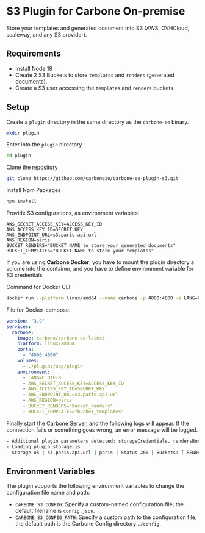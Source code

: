 # S3 Plugin for Carbone On-premise

Store your templates and generated document into S3 (AWS, OVHCloud, scaleway, and any S3 provider).

## Requirements
- Install Node 18
- Create 2 S3 Buckets to store `templates` and `renders` (generated documents).
- Create a S3 user accessing the `templates` and `renders` buckets. 

## Setup

Create a `plugin` directory in the same directory as the `carbone-ee` binary.
```sh
mkdir plugin
```
Enter into the `plugin` directory
```sh
cd plugin
```
Clone the repository
```sh
git clone https://github.com/carboneio/carbone-ee-plugin-s3.git
```
Install Npm Packages
```sh
npm install
```
Provide S3 configurations, as environment variables:
```dotenv
AWS_SECRET_ACCESS_KEY=ACCESS_KEY_ID
AWS_ACCESS_KEY_ID=SECRET_KEY
AWS_ENDPOINT_URL=s3.paris.api.url
AWS_REGION=paris
BUCKET_RENDERS="BUCKET NAME to store your generated documents"
BUCKET_TEMPLATES="BUCKET NAME to store your templates"
```

If you are using **Carbone Docker**, you have to mount the plugin directory a volume into the container, and you have to define environment variable for S3 credentials

Command for Docker CLI:
```sh
docker run --platform linux/amd64 --name carbone -p 4000:4000 -e LANG=C.UTF-8 -v ./plugin:/app/plugin -e AWS_SECRET_ACCESS_KEY='ACCESS_KEY' -e AWS_ACCESS_KEY_ID='SECRET_KEY' -e AWS_ENDPOINT_URL='s3.paris.api.url' -e AWS_REGION='paris' -e BUCKET_RENDERS='bucket_renders' -e BUCKET_TEMPLATES='bucket_templates' carbone/carbone-ee
```

File for Docker-compose:
```yml
version: "3.9"
services:
  carbone:
    image: carbone/carbone-ee:latest
    platform: linux/amd64
    ports:
      - "4000:4000"
    volumes:
      - ./plugin:/app/plugin
    environment:
      - LANG=C.UTF-8
      - AWS_SECRET_ACCESS_KEY=ACCESS_KEY_ID
      - AWS_ACCESS_KEY_ID=SECRET_KEY
      - AWS_ENDPOINT_URL=s3.paris.api.url
      - AWS_REGION=paris
      - BUCKET_RENDERS="bucket_renders"
      - BUCKET_TEMPLATES="bucket_templates"
```

Finally start the Carbone Server, and the following logs will appear. If the connection fails or something goes wrong, an error message will be logged.

```sh
- Additional plugin parameters detected: storageCredentials, rendersBucket, templatesBucket in config.json file
- Loading plugin storage.js
- Storage ok | s3.paris.api.url | paris | Status 200 | Buckets: [ RENDERS_CONTAINER_NAME ][ TEMPLATES_CONTAINER_NAME ]
```
## Environment Variables

The plugin supports the following environment variables to change the configuration file name and path:
* `CARBONE_S3_CONFIG`: Specify a custom-named configuration file; the default filename is `config.json`.
* `CARBONE_S3_CONFIG_PATH`: Specify a custom path to the configuration file; the default path is the Carbone Config directory `./config`.